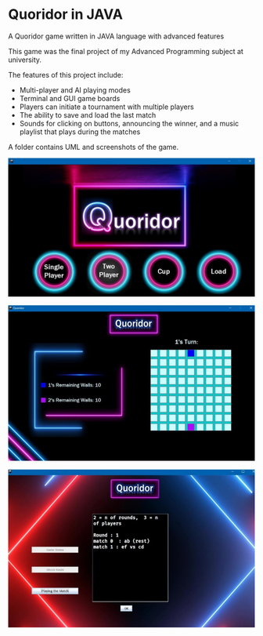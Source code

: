 # Quoridor in JAVA
A Quoridor game written in JAVA language with advanced features

This game was the final project of my Advanced Programming subject at university.

The features of this project include:
- Multi-player and AI playing modes
- Terminal and GUI game boards
- Players can initiate a tournament with multiple players
- The ability to save and load the last match
- Sounds for clicking on buttons, announcing the winner, and a music playlist that plays during the matches

A folder contains UML and screenshots of the game.

![Main Manu](https://raw.githubusercontent.com/mohadli/Quoridor/refs/heads/main/UML_and_Screenshots/Main.jpg)

![Game Board](https://raw.githubusercontent.com/mohadli/Quoridor/refs/heads/main/UML_and_Screenshots/board.jpg)

![Cup Form](https://raw.githubusercontent.com/mohadli/Quoridor/refs/heads/main/UML_and_Screenshots/cup.jpg)
